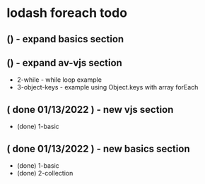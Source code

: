 # lodash foreach todo

## () - expand basics section

## () - expand av-vjs section
* 2-while - while loop example
* 3-object-keys - example using Object.keys with array forEach

## ( done 01/13/2022 ) - new vjs section
* (done) 1-basic

## ( done 01/13/2022 ) - new basics section
* (done) 1-basic
* (done) 2-collection